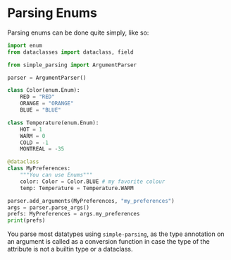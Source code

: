 # Parsing Enums

Parsing enums can be done quite simply, like so:

```python
import enum
from dataclasses import dataclass, field

from simple_parsing import ArgumentParser

parser = ArgumentParser()

class Color(enum.Enum):
    RED = "RED"
    ORANGE = "ORANGE"
    BLUE = "BLUE"

class Temperature(enum.Enum):
    HOT = 1
    WARM = 0
    COLD = -1
    MONTREAL = -35

@dataclass
class MyPreferences:
    """You can use Enums"""
    color: Color = Color.BLUE # my favorite colour
    temp: Temperature = Temperature.WARM

parser.add_arguments(MyPreferences, "my_preferences")
args = parser.parse_args()
prefs: MyPreferences = args.my_preferences
print(prefs)

```

You parse most datatypes using `simple-parsing`, as the type annotation on an argument is called as a conversion function in case the type of the attribute is not a builtin type or a dataclass.
